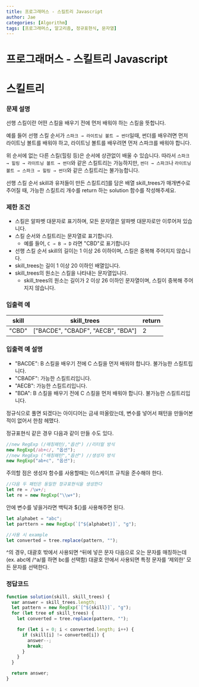 ```yaml
---
title: 프로그래머스 - 스킬트리 Javascript
author: Jae
categories: [Algorithm]
tags: [프로그래머스, 알고리즘, 정규표현식, 문자열]
---
```


# 프로그래머스 - 스킬트리 Javascript

# 스킬트리

### **문제 설명**

선행 스킬이란 어떤 스킬을 배우기 전에 먼저 배워야 하는 스킬을 뜻합니다.

예를 들어 선행 스킬 순서가 `스파크 → 라이트닝 볼트 → 썬더`일때, 썬더를 배우려면 먼저 라이트닝 볼트를 배워야 하고, 라이트닝 볼트를 배우려면 먼저 스파크를 배워야 합니다.

위 순서에 없는 다른 스킬(힐링 등)은 순서에 상관없이 배울 수 있습니다. 따라서 `스파크 → 힐링 → 라이트닝 볼트 → 썬더`와 같은 스킬트리는 가능하지만, `썬더 → 스파크`나 `라이트닝 볼트 → 스파크 → 힐링 → 썬더`와 같은 스킬트리는 불가능합니다.

선행 스킬 순서 skill과 유저들이 만든 스킬트리[1](https://programmers.co.kr/learn/courses/30/lessons/49993#fn1)를 담은 배열 skill_trees가 매개변수로 주어질 때, 가능한 스킬트리 개수를 return 하는 solution 함수를 작성해주세요.

### 제한 조건

- 스킬은 알파벳 대문자로 표기하며, 모든 문자열은 알파벳 대문자로만 이루어져 있습니다.
- 스킬 순서와 스킬트리는 문자열로 표기합니다.
  - 예를 들어, `C → B → D` 라면 "CBD"로 표기합니다
- 선행 스킬 순서 skill의 길이는 1 이상 26 이하이며, 스킬은 중복해 주어지지 않습니다.
- skill_trees는 길이 1 이상 20 이하인 배열입니다.
- skill_trees의 원소는 스킬을 나타내는 문자열입니다.
  - skill_trees의 원소는 길이가 2 이상 26 이하인 문자열이며, 스킬이 중복해 주어지지 않습니다.

### 입출력 예

| skill | skill_trees                       | return |
| ----- | --------------------------------- | ------ |
| "CBD" | ["BACDE", "CBADF", "AECB", "BDA"] | 2      |

### 입출력 예 설명

- "BACDE": B 스킬을 배우기 전에 C 스킬을 먼저 배워야 합니다. 불가능한 스킬트립니다.
- "CBADF": 가능한 스킬트리입니다.
- "AECB": 가능한 스킬트리입니다.
- "BDA": B 스킬을 배우기 전에 C 스킬을 먼저 배워야 합니다. 불가능한 스킬트리입니다.

정규식으로 풀면 되겠다는 아이디어는 금새 떠올랐는데, 변수를 넣어서 패턴을 만들어본적이 없어서 한참 헤맸다.

정규표현식 같은 경우 다음과 같이 만들 수도 있다.

```jsx
//new RegExp (/매칭패턴/,"옵션") //리터럴 방식
new RegExp(/ab+c/, "옵션");
//new RegExp ("매칭패턴","옵션") //생성자 방식
new RegExp("ab+c", "옵션");
```

주의할 점은 생성자 함수를 사용할때는 이스케이프 규칙을 준수해야 한다.

```jsx
//다음 두 패턴은 동일한 정규표현식을 생성한다
let re = /\w+/;
let re = new RegExp("\\w+");
```

안에 변수를 넣을거라면 백틱과 ${}를 사용해주면 된다.

```jsx
let alphabet = "abc";
let parttern = new RegExp(`[^${alphabet}]`, "g");

//사용 시 example
let converted = tree.replace(pattern, "");
```

^의 경우, 대괄호 밖에서 사용되면 ^뒤에 넣은 문자 다음으로 오는 문자를 매칭하는데 (ex. abc에 /^a/를 하면 bc를 선택함) 대괄호 안에서 사용되면 특정 문자를 ‘제외한' 모든 문자를 선택한다.

### 정답코드

```jsx
function solution(skill, skill_trees) {
  var answer = skill_trees.length;
  let pattern = new RegExp(`[^${skill}]`, "g");
  for (let tree of skill_trees) {
    let converted = tree.replace(pattern, "");

    for (let i = 0; i < converted.length; i++) {
      if (skill[i] != converted[i]) {
        answer--;
        break;
      }
    }
  }

  return answer;
}
```
